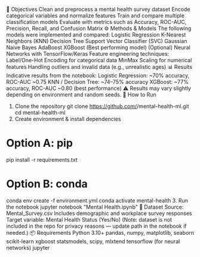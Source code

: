 🎯 Objectives
Clean and preprocess a mental health survey dataset
Encode categorical variables and normalize features
Train and compare multiple classification models
Evaluate with metrics such as Accuracy, ROC-AUC, Precision, Recall, and Confusion Matrix
⚙️ Methods & Models
The following models were implemented and compared:
Logistic Regression
K-Nearest Neighbors (KNN)
Decision Tree
Support Vector Classifier (SVC)
Gaussian Naive Bayes
AdaBoost
XGBoost (Best performing model)
(Optional) Neural Networks with TensorFlow/Keras
Feature engineering techniques:
Label/One-Hot Encoding for categorical data
MinMax Scaling for numerical features
Handling outliers and invalid data (e.g., unrealistic ages)
📊 Results
Indicative results from the notebook:
Logistic Regression: ~70% accuracy, ROC-AUC ~0.75
KNN / Decision Tree: ~74–75% accuracy
XGBoost: ~77% accuracy, ROC-AUC ~0.80 (best performance)
⚠️ Results may vary slightly depending on environment and random seeds.
🚀 How to Run
1. Clone the repository
git clone https://github.com/<your-username>/mental-health-ml.git
cd mental-health-ml
2. Create environment & install dependencies
# Option A: pip
pip install -r requirements.txt

# Option B: conda
conda env create -f environment.yml
conda activate mental-health
3. Run the notebook
jupyter notebook "Mental Health.ipynb"
📑 Dataset
Source: Mental_Survey.csv
Includes demographic and workplace survey responses
Target variable: Mental Health Status (Yes/No)
(Note: dataset is not included in the repo for privacy reasons — update path in the notebook if needed.)
📦 Requirements
Python 3.10+
pandas, numpy, matplotlib, seaborn
scikit-learn
xgboost
statsmodels, scipy, mlxtend
tensorflow (for neural networks)
jupyter
